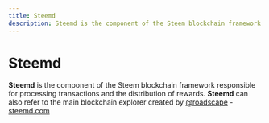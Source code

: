 ```yaml
---
title: Steemd
description: Steemd is the component of the Steem blockchain framework responsible for processing transactions and the distribution of rewards. **Steemd** can also refer to the main blockchain explorer created by @roadscape.
---
```

# Steemd

**Steemd** is the component of the Steem blockchain framework responsible for processing transactions and the distribution of rewards. **Steemd** can also refer to the main blockchain explorer created by [@roadscape](https://github.com/roadscape) - [steemd.com](https://steemd.com)
